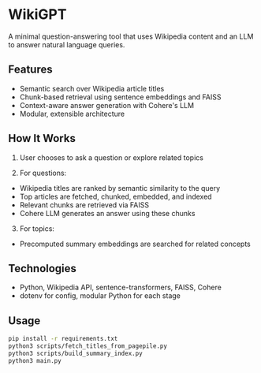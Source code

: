 # WikiGPT
A minimal question-answering tool that uses Wikipedia content and an LLM to answer natural language queries.

## Features
- Semantic search over Wikipedia article titles
- Chunk-based retrieval using sentence embeddings and FAISS
- Context-aware answer generation with Cohere's LLM
- Modular, extensible architecture

## How It Works
1. User chooses to ask a question or explore related topics

2. For questions:
- Wikipedia titles are ranked by semantic similarity to the query
- Top articles are fetched, chunked, embedded, and indexed
- Relevant chunks are retrieved via FAISS
- Cohere LLM generates an answer using these chunks

3. For topics:
- Precomputed summary embeddings are searched for related concepts 

## Technologies
- Python, Wikipedia API, sentence-transformers, FAISS, Cohere
- dotenv for config, modular Python for each stage

## Usage
```bash
pip install -r requirements.txt
python3 scripts/fetch_titles_from_pagepile.py
python3 scripts/build_summary_index.py
python3 main.py